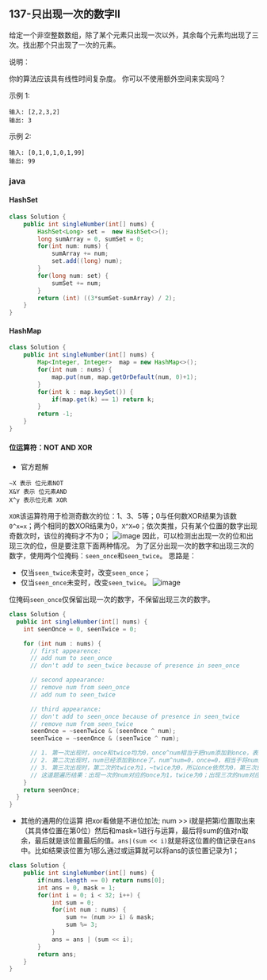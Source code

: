 ## 137-只出现一次的数字II

给定一个非空整数数组，除了某个元素只出现一次以外，其余每个元素均出现了三次。找出那个只出现了一次的元素。

说明：

你的算法应该具有线性时间复杂度。 你可以不使用额外空间来实现吗？

示例 1:
```
输入: [2,2,3,2]
输出: 3
```

示例 2:
```
输入: [0,1,0,1,0,1,99]
输出: 99
```

### java
#### HashSet
```java
class Solution {
    public int singleNumber(int[] nums) {
        HashSet<Long> set =  new HashSet<>();
        long sumArray = 0, sumSet = 0;
        for(int num: nums) {
            sumArray += num;
            set.add((long) num);
        }
        for(long num: set) {
            sumSet += num;
        }
        return (int) ((3*sumSet-sumArray) / 2);
    }
}
```

#### HashMap
```java
class Solution {
    public int singleNumber(int[] nums) {
        Map<Integer, Integer>  map = new HashMap<>();
        for(int num : nums) {
            map.put(num, map.getOrDefault(num, 0)+1);
        }
        for(int k : map.keySet()) {
            if(map.get(k) == 1) return k;
        }
        return -1;
    }
}
```

#### 位运算符：NOT AND XOR
- 官方题解
```
~X 表示 位元素NOT
X&Y 表示 位元素AND
X^y 表示位元素 XOR
```
`XOR`该运算符用于检测奇数次的位：1、3、5等；0与任何数XOR结果为该数`0^x=x`；两个相同的数XOR结果为0，`X^X=0`；依次类推，只有某个位置的数字出现奇数次时，该位的掩码才不为0；
![image](https://pic.leetcode-cn.com/Figures/137/xor.png)
因此，可以检测出出现一次的位和出现三次的位，但是要注意下面两种情况。
为了区分出现一次的数字和出现三次的数字，使用两个位掩码：`seen_once`和`seen_twice`。
思路是：
- 仅当`seen_twice`未变时，改变`seen_once`；
- 仅当`seen_once`未变时，改变`seen_twice`。
![image](https://pic.leetcode-cn.com/Figures/137/three.png)

位掩码`seen_once`仅保留出现一次的数字，不保留出现三次的数字。
```java
class Solution {
  public int singleNumber(int[] nums) {
    int seenOnce = 0, seenTwice = 0;

    for (int num : nums) {
      // first appearence: 
      // add num to seen_once 
      // don't add to seen_twice because of presence in seen_once

      // second appearance: 
      // remove num from seen_once 
      // add num to seen_twice

      // third appearance: 
      // don't add to seen_once because of presence in seen_twice
      // remove num from seen_twice
      seenOnce = ~seenTwice & (seenOnce ^ num);
      seenTwice = ~seenOnce & (seenTwice ^ num);

      // 1. 第一次出现时，once和twice均为0，once^num相当于把num添加到once，表示num出现了一次，~once表示不把num添加到twice；
      // 2. 第二次出现时，num已经添加到once了，num^num=0，once=0，相当于将num从once中删除，twice^num相当于把num添加到twice中；
      // 3. 第三次出现时，第二次的twice为1，~twice为0，所以once依然为0，第三次的twice=num^num=0，相当于把num从twice中删除；
      // 这道题遍历结果：出现一次的num对应的once为1，twice为0；出现三次的num对应的once为0，twice也为0。 最终只需要返回once就行。
    }
    return seenOnce;
  }
}
```

- 其他的通用的位运算
把xor看做是不进位加法; num >> i就是把第i位置取出来（其具体位置在第0位）然后和mask=1进行与运算，最后将sum的值对n取余，最后就是该位置最后的值。`ans|(sum << i)`就是将这位置的值记录在ans中。比如结果该位置为1那么通过或运算就可以将ans的该位置记录为1；
```java
class Solution {
    public int singleNumber(int[] nums) {
        if(nums.length == 0) return nums[0];
        int ans = 0, mask = 1;
        for(int i = 0; i < 32; i++) {
            int sum = 0;
            for(int num : nums) {
                sum += (num >> i) & mask;
                sum %= 3;
            }
            ans = ans | (sum << i);
        }
        return ans;
    }
}
```


